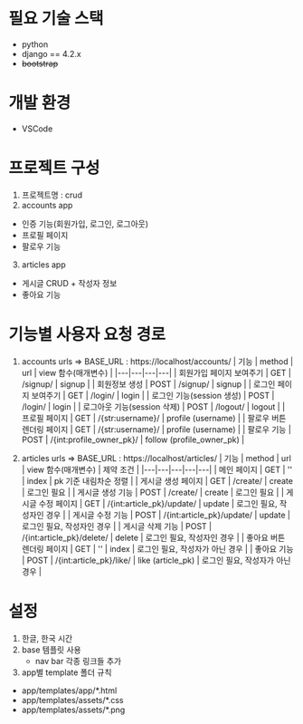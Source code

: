 # 필요 기술 스택
- python
- django == 4.2.x
- ~~bootstrap~~

# 개발 환경
- VSCode

# 프로젝트 구성
1. 프로젝트명 : crud
2. accounts app
  - 인증 기능(회원가입, 로그인, 로그아웃)
  - 프로필 페이지
  - 팔로우 기능
3. articles app
  - 게시글 CRUD + 작성자 정보
  - 좋아요 기능

# 기능별 사용자 요청 경로
1. accounts urls
   => BASE_URL : https://localhost/accounts/
   | 기능 | method | url | view 함수(매개변수) |
   |---|---|---|---|
   | 회원가입 페이지 보여주기 | GET | /signup/ | signup |
   | 회원정보 생성 | POST | /signup/ | signup |
   | 로그인 페이지 보여주기 | GET | /login/ | login |
   | 로그인 기능(session 생성) | POST | /login/ | login |
   | 로그아웃 기능(session 삭제) | POST | /logout/ | logout |
   | 프로필 페이지 | GET | /{str:username}/ | profile (username) |
   | 팔로우 버튼 렌더링 페이지 | GET | /{str:username}/ | profile (username) |
   | 팔로우 기능 | POST | /{int:profile_owner_pk}/ | follow (profile_owner_pk) |

2. articles urls
   => BASE_URL : https://localhost/articles/
   | 기능 | method | url | view 함수(매개변수) | 제약 조건 |
   |---|---|---|---|---|
   | 메인 페이지 | GET | '' | index | pk 기준 내림차순 정렬 |
   | 게시글 생성 페이지 | GET | /create/ | create | 로그인 필요 |
   | 게시글 생성 기능 | POST | /create/ | create | 로그인 필요 |
   | 게시글 수정 페이지 | GET | /{int:article_pk}/update/ | update | 로그인 필요, 작성자인 경우 |
   | 게시글 수정 기능 | POST | /{int:article_pk}/update/ | update | 로그인 필요, 작성자인 경우 |
   | 게시글 삭제 기능 | POST | /{int:article_pk}/delete/ | delete | 로그인 필요, 작성자인 경우 |
   | 좋아요 버튼 렌더링 페이지 | GET | '' | index | 로그인 필요, 작성자가 아닌 경우 |
   | 좋아요 기능 | POST | /{int:article_pk}/like/ | like (article_pk) | 로그인 필요, 작성자가 아닌 경우 |

# 설정
1. 한글, 한국 시간
2. base 템플릿 사용
   - nav bar 각종 링크들 추가
3. app별 template 폴더 규칙
  - app/templates/app/*.html
  - app/templates/assets/*.css
  - app/templates/assets/*.png